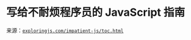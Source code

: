 # 写给不耐烦程序员的 JavaScript 指南

来源：[`exploringjs.com/impatient-js/toc.html`](https://exploringjs.com/impatient-js/toc.html)
